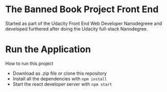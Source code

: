 # The Banned Book Project Front End
Started as part of the Udacity Front End Web Developer Nanodegreee and developed furthered after doing the Udacity full-stack Nanodegree.
# Run the Application
How to run this project
* Download as .zip file or clone this repository
* Install all the dependencies with `npm install`
* Start the react developer server with `npm start`

